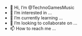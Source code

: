 - 👋 Hi, I’m @TechnoGamesMusic
- 👀 I’m interested in ...
- 🌱 I’m currently learning ...
- 💞️ I’m looking to collaborate on ...
- 📫 How to reach me ...

<!---
TechnoGamesMusic/TechnoGamesMusic is a ✨ special ✨ repository because its `README.md` (this file) appears on your GitHub profile.
You can click the Preview link to take a look at your changes.
--->
